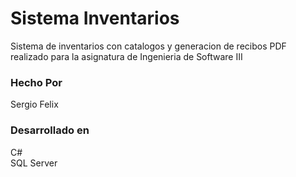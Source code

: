 # Sistema Inventarios

Sistema de inventarios con catalogos y generacion de recibos PDF realizado para la asignatura de Ingenieria de Software III

<h3>Hecho Por</h3>
Sergio Felix<br>

<h3>Desarrollado en</h3>
C#<br>
SQL Server<br>
